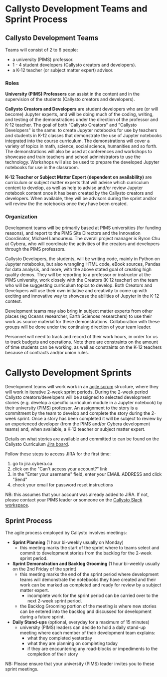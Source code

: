 # Callysto Development Teams and Sprint Process

## Callysto Development Teams

Teams will consist of 2 to 6 people:
* a university (PIMS) professor.
* 1 - 4 student developers (Callysto creators and developers).
* a K-12 teacher (or subject matter expert) advisor.

### Roles
**University (PIMS) Professors** can assist in the content and in the supervision of the students (Callysto creators and developers).

**Callysto Creators and Developers** are student developers who are (or will become) Jupyter experts, and will be doing much of the coding, writing, and testing of the demonstrations under the direction of the professor and K-12 teacher. The goal of both "Callysto Creators" and "Callysto Developers" is the same: to create Jupyter notebooks for use by teachers and students in K-12 classes that demonstrate the use of Jupyter notebooks integrated into the course curriculum. The demonstrations will cover a variety of topics in math, science, social science, humanities and so forth. The demonstrations will also be used at conferences and workshops to showcase and train teachers and school administrators to use the technology. Workshops will also be used to prepare the developed Jupyter notebooks for use in the classroom.

**K-12 Teacher or Subject Matter Expert (dependent on availability)** are curriculum or subject matter experts that will advise which curriculum content to develop, as well as help to advise and/or review Jupyter notebook content once it has been created by the Callysto creators and developers. When available, they will be advisors during the sprint and/or will review the the notebooks once they have been created.

### Organization
Development teams will be primarily based at PIMS universities (for funding reasons), and report to the PIMS Site Directors and the Innovation Coordinator, Michael Lamoureux. The overall project manager is Byron Chu at Cybera, who will coordinate the activities of the creators and developers through the PIMS professors.

Callysto Developers, the students,  will be writing code, mainly in Python on Jupyter notebooks, but also wrangling HTML code, eBook sources, Pandas for data analysis, and more, with the above stated goal of creating high quality demos. They will be  reporting to a professor or instructor at the PIMS university, work closely with the Creators (K-12 teacher) on the team who will be suggesting curriculum topics to develop. Both Creators and Developers will use their own initiative and creativity to come up with exciting and innovative way to showcase the abilities of Jupyter in the K-12 context.

Development teams may also bring in subject matter experts from other places (eg Oceans researcher, Earth Sciences researchers) to use their work as source material for these demonstrations. Collaboration with these groups will be done under the continuing direction of your team leader.

Personnel will need to track and record of their work hours, in order for us to track budgets and operations. Note there are constraints on the amount of time students can be working, as well as constraints on the K-12 teachers because of contracts and/or union rules.

# Callysto Development Sprints

Development teams will work work in an [agile scrum](https://en.wikipedia.org/wiki/Scrum_\(software_development\)) structure, where they will work in iterative 2-week sprint periods. During the 2-week period Callysto creators/developers will be assigned to selected development stories (e.g. develop a specific curriculum module in a Jupyter notebook) by their university (PIMS) professor. An assignment to the story is a commitment by the team to develop and complete the story during the 2-week sprint. Once a story has been completed it will be subject to review by an experienced developer (from the PIMS and/or Cybera development teams) and, when available, a K-12 teacher or subject matter expert.


Details on what stories are available and committed to can be found on the Callysto Curriculum [Jira board](jira.cybera.ca).

Follow these steps to access JIRA for the first time:  
1. go to jira.cybera.ca  
2. click on the "Can't access your account?" link  
3. in the "Enter your username" field, enter your EMAIL ADDRESS and click "Send"  
4. check your email for password reset instructions

NB: this assumes that your account was already added to JIRA. If not, please contact your PIMS leader or someone on the [Callysto Slack workspace](https://cancode-collaboration.slack.com).

## Sprint Process

The agile process employed by Callysto involves meetings:
* **Sprint Planning** (1 hour bi-weekly usually on Monday)
  * this meeting marks the start of the sprint where to teams select and commit to development stories from the backlog for the 2-week sprint period.
* **Sprint Demonstration and Backlog Grooming** (1 hour bi-weekly usually on the 2nd Friday of the sprint)
  * this meeting marks the end of the sprint period where development teams will demonstrate the notebooks they have created and their work can be marked as completed and ready for review by a subject matter expert.
    * incomplete work for the sprint period can be carried over to the next 2-week sprint period.
  * the Backlog Grooming portion of the meeting is where new stories can be entered into the backlog and discussed for development during a future sprint.
* **Daily Stand-ups** (optional, everyday for a maximum of 15 minutes)
  * university (PIMS) leaders can decide to hold a daily stand-up meeting where each member of their development team explains:
    * what they completed yesterday
    * what they are planning on completing today
    * if they are encountering any road-blocks or impediments to the completion of their story

NB: Please ensure that your university (PIMS) leader invites you to these sprint meetings.
